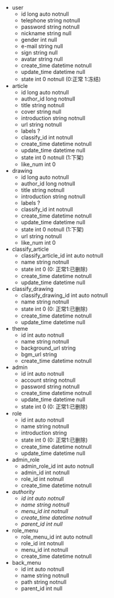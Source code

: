 - user
  - id long auto notnull
  - telephone string notnull
  - password string notnull
  - nickname string null
  - gender int null
  - e-mail string null
  - sign string null
  - avatar string null
  - create_time datetime notnull
  - update_time datetime null
  - state int 0 notnull (0:正常 1:冻结)
- article
  - id long auto notnull
  - author_id long notnull
  - title string notnull
  - cover string null
  - introduction string notnull
  - url string notnull
  - labels ?
  - classify_id int notnull
  - create_time datetime notnull
  - update_time datetime null
  - state int 0 notnull (1:下架)
  - like_num int 0
- drawing
  - id long auto notnull
  - author_id long notnull
  - title string notnull
  - introduction string notnull
  - labels ?
  - classify_id int notnull
  - create_time datetime notnull
  - update_time datetime null
  - state int 0 notnull (1:下架)
  - url string notnull
  - like_num int 0
- classify_article
  - classify_article_id int auto notnull
  - name string  notnull
  - state int 0 (0: 正常1:已删除)
  - create_time datetime notnull
  - update_time datetime null
- classify_drawing
  - classify_drawing_id int auto notnull
  - name string  notnull
  - state int 0 (0: 正常1:已删除)
  - create_time datetime notnull
  - update_time datetime null
- theme
  - id int auto notnull
  - name string notnull
  - background_url string 
  - bgm_url string
  - create_time datetime notnull
- admin
  - id int auto notnull
  - account string notnull
  - password string notnull
  - create_time datetime notnull
  - update_time datetime null
  - state int 0 (0: 正常1:已删除)
- role
  - id int auto notnull
  - name string notnull
  - introduction string
  - state int 0 (0: 正常1:已删除)
  - create_time datetime notnull
  - update_time datetime null
- admin_role
  - admin_role_id int auto notnull 
  - admin_id int notnull
  - role_id int notnull
  - create_time datetime notnull
- *authority*
  - *id int auto notnull*
  - *name string notnull*
  - *menu_id int notnull*
  - *create_time datetime notnull*
  - *parent_id int null*
- role_menu
  - role_menu_id int auto notnull
  - role_id int notnull
  - menu_id int notnull
  - create_time datetime notnull
- back_menu
  - id int auto notnull
  - name string notnull
  - path string notnull
  - parent_id int null

